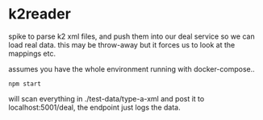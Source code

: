 # k2reader

spike to parse k2 xml files, and push them into our deal service so we can load real data.
this may be throw-away but it forces us to look at the mappings etc.

assumes you have the whole environment running with docker-compose..

```
npm start
```

will scan everything in ./test-data/type-a-xml and post it to localhost:5001/deal, the endpoint just logs the data.
